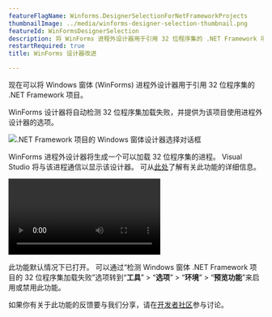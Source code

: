 ```yaml
---
featureFlagName: Winforms.DesignerSelectionForNetFrameworkProjects
thumbnailImage: ../media/winforms-designer-selection-thumbnail.png
featureId: WinFormsDesignerSelection
description: 将 WinForms 进程外设计器用于引用 32 位程序集的 .NET Framework 项目。
restartRequired: true
title: WinForms 设计器改进

---
```


现在可以将 Windows 窗体 (WinForms) 进程外设计器用于引用 32 位程序集的 .NET Framework 项目。

WinForms 设计器将自动检测 32 位程序集加载失败，并提供为该项目使用进程外设计器的选项。

![.NET Framework 项目的 Windows 窗体设计器选择对话框](../media/winforms-designer-selection.png ".NET Framework 项目的 Windows 窗体设计器选择对话框")

WinForms 进程外设计器将生成一个可以加载 32 位程序集的进程。 Visual Studio 将与该进程通信以显示该设计器。
可从[此处](https://aka.ms/winforms/designer/WhatsNewDesignerSelection)了解有关此功能的详细信息。

![.NET Framework 项目的 Windows 窗体设计器选择](../media/winforms-designer-selection.mp4 ".NET Framework 项目的 Windows 窗体设计器选择")

此功能默认情况下已打开。 可以通过“检测 Windows 窗体 .NET Framework 项目的 32 位程序集加载失败”选项转到“**工具**” > “**选项**” > “**环境**” > “**预览功能**”来启用或禁用此功能。

如果你有关于此功能的反馈要与我们分享，请在[开发者社区](https://developercommunity.visualstudio.com/t/WinForms-NET-Framework-Projects-cant-d/1601210)参与讨论。

